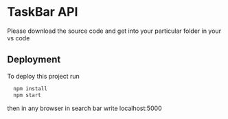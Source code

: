 # TaskBar API
Please download the source code and get into your particular folder in your vs code
## Deployment

To deploy this project run

```bash
  npm install
  npm start
```
then in any browser in search bar write localhost:5000
